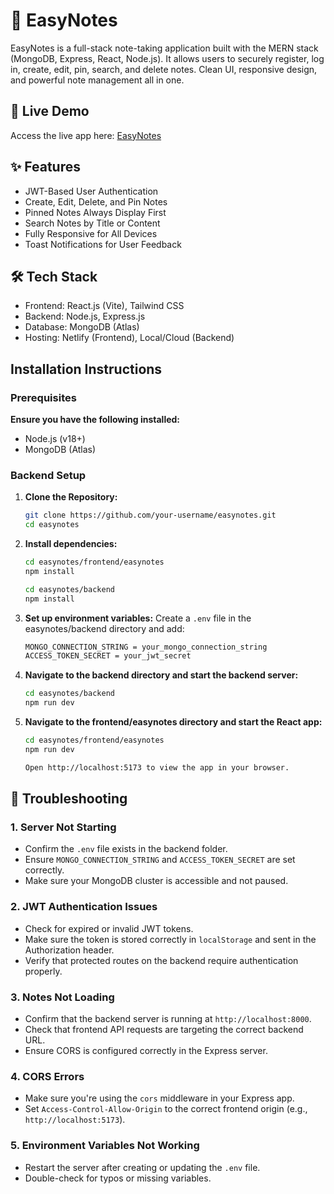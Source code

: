 # 📝 EasyNotes
EasyNotes is a full-stack note-taking application built with the MERN stack (MongoDB, Express, React, Node.js). It allows users to securely register, log in, create, edit, pin, search, and delete notes. Clean UI, responsive design, and powerful note management all in one.

## 🚀 Live Demo
Access the live app here: [EasyNotes](https://easynotesks.netlify.app/)

## ✨ Features
- JWT-Based User Authentication
- Create, Edit, Delete, and Pin Notes
- Pinned Notes Always Display First
- Search Notes by Title or Content
- Fully Responsive for All Devices
- Toast Notifications for User Feedback
  
## 🛠 Tech Stack
- Frontend: React.js (Vite), Tailwind CSS
- Backend: Node.js, Express.js
- Database: MongoDB (Atlas)
- Hosting: Netlify (Frontend), Local/Cloud (Backend)

## Installation Instructions
### Prerequisites
**Ensure you have the following installed:**
- Node.js (v18+)
- MongoDB (Atlas)

### Backend Setup

1. **Clone the Repository:**
   ```bash
   git clone https://github.com/your-username/easynotes.git
   cd easynotes
   
2. **Install dependencies:**
   ```bash
   cd easynotes/frontend/easynotes
   npm install

   cd easynotes/backend
   npm install
   
3. **Set up environment variables:**
   Create a `.env` file in the easynotes/backend directory and add:
   ```bash
   MONGO_CONNECTION_STRING = your_mongo_connection_string
   ACCESS_TOKEN_SECRET = your_jwt_secret

4. **Navigate to the backend directory and start the backend server:**
   ```bash
   cd easynotes/backend
   npm run dev

5. **Navigate to the frontend/easynotes directory and start the React app:**
   ```bash
   cd easynotes/frontend/easynotes
   npm run dev
   
   Open http://localhost:5173 to view the app in your browser.

## 🧩 Troubleshooting

### 1. Server Not Starting
- Confirm the `.env` file exists in the backend folder.
- Ensure `MONGO_CONNECTION_STRING` and `ACCESS_TOKEN_SECRET` are set correctly.
- Make sure your MongoDB cluster is accessible and not paused.

### 2. JWT Authentication Issues
- Check for expired or invalid JWT tokens.
- Make sure the token is stored correctly in `localStorage` and sent in the Authorization header.
- Verify that protected routes on the backend require authentication properly.

### 3. Notes Not Loading
- Confirm that the backend server is running at `http://localhost:8000`.
- Check that frontend API requests are targeting the correct backend URL.
- Ensure CORS is configured correctly in the Express server.

### 4. CORS Errors
- Make sure you're using the `cors` middleware in your Express app.
- Set `Access-Control-Allow-Origin` to the correct frontend origin (e.g., `http://localhost:5173`).

### 5. Environment Variables Not Working
- Restart the server after creating or updating the `.env` file.
- Double-check for typos or missing variables.
